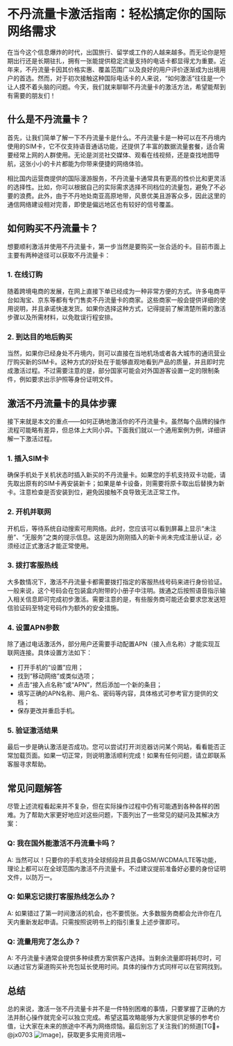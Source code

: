 # 不丹流量卡激活指南：轻松搞定你的国际网络需求

在当今这个信息爆炸的时代，出国旅行、留学或工作的人越来越多。而无论你是短期出行还是长期驻扎，拥有一张能提供稳定流量支持的电话卡都显得尤为重要。近年来，不丹流量卡因其价格实惠、覆盖范围广以及良好的用户评价逐渐成为出境用户的首选。然而，对于初次接触这种国际电话卡的人来说，“如何激活”往往是一个让人摸不着头脑的问题。今天，我们就来聊聊不丹流量卡的激活方法，希望能帮到有需要的朋友们！

## 什么是不丹流量卡？

首先，让我们简单了解一下不丹流量卡是什么。不丹流量卡是一种可以在不丹境内使用的SIM卡，它不仅支持语音通话功能，还提供了丰富的数据流量套餐，适合需要经常上网的人群使用。无论是浏览社交媒体、观看在线视频，还是查找地图导航，这张小小的卡片都能为你带来便捷的网络体验。

相比国内运营商提供的国际漫游服务，不丹流量卡通常具有更高的性价比和更灵活的选择性。比如，你可以根据自己的实际需求选择不同档位的流量包，避免了不必要的浪费。此外，由于不丹地处南亚高原地带，风景优美且游客众多，因此这里的通信网络建设相对完善，即使是偏远地区也有较好的信号覆盖。

## 如何购买不丹流量卡？

想要顺利激活并使用不丹流量卡，第一步当然是要购买一张合适的卡。目前市面上主要有两种途径可以获取不丹流量卡：

### 1. 在线订购
随着跨境电商的发展，在网上直接下单已经成为一种非常方便的方式。许多电商平台如淘宝、京东等都有专门售卖不丹流量卡的商家。这些商家一般会提供详细的使用说明，并且承诺快速发货。如果你选择这种方式，记得提前了解清楚所需的激活步骤以及所需材料，以免耽误行程安排。

### 2. 到达目的地后购买
当然，如果你已经身处不丹境内，则可以直接在当地机场或者各大城市的通讯营业厅购买新的SIM卡。这种方式的好处在于能够直观地看到产品的质量，并且即时完成激活过程。不过需要注意的是，部分国家可能会对外国游客设置一定的限制条件，例如要求出示护照等身份证明文件。

## 激活不丹流量卡的具体步骤

接下来就是本文的重点——如何正确地激活你的不丹流量卡。虽然每个品牌的操作流程可能略有差异，但总体上大同小异。下面我们就以一个通用案例为例，详细讲解一下激活过程。

### 1. 插入SIM卡
确保手机处于关机状态时插入新买的不丹流量卡。如果您的手机支持双卡功能，请先取出原有的SIM卡再安装新卡；如果是单卡设备，则需要将原卡取出后替换为新卡。注意检查是否安装到位，避免因接触不良导致无法正常工作。

### 2. 开机并联网
开机后，等待系统自动搜索可用网络。此时，您应该可以看到屏幕上显示“未注册”、“无服务”之类的提示信息。这是因为刚刚插入的新卡尚未完成注册认证，必须经过正式激活才能正常使用。

### 3. 拨打客服热线
大多数情况下，激活不丹流量卡都需要拨打指定的客服热线号码来进行身份验证。一般来说，这个号码会在包装盒内附带的小册子中注明。拨通之后按照语音指示输入相关信息即可完成初步激活。需要注意的是，有些服务商可能还会要求您发送短信验证码至特定号码作为额外的安全措施。

### 4. 设置APN参数
除了通过电话激活外，部分用户还需要手动配置APN（接入点名称）才能实现互联网连接。具体设置方法如下：
   - 打开手机的“设置”应用；
   - 找到“移动网络”或类似选项；
   - 点击“接入点名称”或“APN”，然后添加一个新的条目；
   - 填写正确的APN名称、用户名、密码等内容，具体格式可参考官方提供的文档；
   - 保存更改并重启手机。

### 5. 验证激活结果
最后一步是确认激活是否成功。您可以尝试打开浏览器访问某个网站，看看能否正常加载页面。如果一切正常，则说明激活顺利完成！如果有任何问题，请立即联系客服寻求帮助。

## 常见问题解答

尽管上述流程看起来并不复杂，但在实际操作过程中仍有可能遇到各种各样的困难。为了帮助大家更好地应对这些问题，下面列出了一些常见的疑问及其解决方案：

### Q: 我在国外能激活不丹流量卡吗？
A: 当然可以！只要你的手机支持全球频段并且具备GSM/WCDMA/LTE等功能，理论上都可以在全球范围内激活不丹流量卡。不过建议提前准备好必要的身份证明文件，以防万一。

### Q: 如果忘记拨打客服热线怎么办？
A: 如果错过了第一时间激活的机会，也不要慌张。大多数服务商都会允许你在几天内重新发起申请。只需按照说明书上的指引重复上述步骤即可。

### Q: 流量用完了怎么办？
A: 不丹流量卡通常会提供多种续费方案供客户选择。当剩余流量即将耗尽时，可以通过官方渠道购买补充包延长使用时间。具体的操作方式同样可以在官网找到。

## 总结

总的来说，激活一张不丹流量卡并不是一件特别困难的事情，只要掌握了正确的方法并耐心操作就完全可以独立完成。希望这篇攻略能够为大家提供足够的参考价值，让大家在未来的旅途中不再为网络烦恼。最后别忘了关注我们的频道[TG💪+ @jx0703 ![Image](https://github.com/user-attachments/assets/dbca1d08-cadb-493c-b0ec-ad6f7a83f270)]，获取更多实用资讯哦~